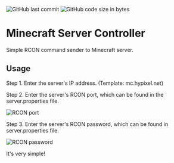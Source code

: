 ![GitHub last commit](https://img.shields.io/github/last-commit/itsSourCream/minecarft-server-controller?style=for-the-badge) ![GitHub code size in bytes](https://img.shields.io/github/languages/code-size/itsSourCream/minecarft-server-controller?style=for-the-badge)

# Minecraft Server Controller
Simple RCON command sender to Minecraft server.

## Usage
Step 1. Enter the server's IP address. (Template: mc.hypixel.net)

Step 2. Enter the server's RCON port, which can be found in the server.properties file. 

![RCON port](https://imgur.com/qbljDdx.png)

Step 3. Enter the server's RCON password, which can be found in server.properties file.

![RCON password](https://imgur.com/sXDTlCo.png)

It's very simple!
